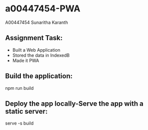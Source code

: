 # a00447454-PWA

A00447454 
Sunaritha Karanth 

## Assignment Task:

* Built a Web Application 
* Stored the data in IndexedB
* Made it PWA

## Build the application:

npm run build

## Deploy the app locally-Serve the app with a static server:

serve -s build

